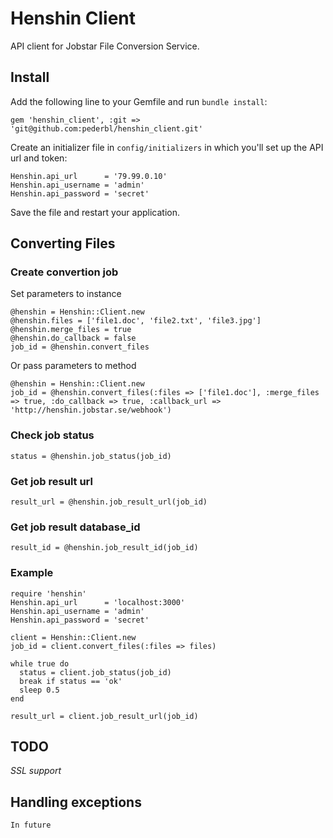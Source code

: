 # Henshin Client

API client for Jobstar File Conversion Service.

## Install

Add the following line to your Gemfile and run `bundle install`:

    gem 'henshin_client', :git => 'git@github.com:pederbl/henshin_client.git'

Create an initializer file in `config/initializers` in which you'll set up the API url and token:

    Henshin.api_url      = '79.99.0.10'
    Henshin.api_username = 'admin'
    Henshin.api_password = 'secret'
    
Save the file and restart your application.

## Converting Files
### Create convertion job
Set parameters to instance

    @henshin = Henshin::Client.new
    @henshin.files = ['file1.doc', 'file2.txt', 'file3.jpg']
    @henshin.merge_files = true
    @henshin.do_callback = false
    job_id = @henshin.convert_files

Or pass parameters to method

    @henshin = Henshin::Client.new
    job_id = @henshin.convert_files(:files => ['file1.doc'], :merge_files => true, :do_callback => true, :callback_url => 'http://henshin.jobstar.se/webhook')
    
### Check job status

    status = @henshin.job_status(job_id)
    
### Get job result url

    result_url = @henshin.job_result_url(job_id)  
    
### Get job result database_id

    result_id = @henshin.job_result_id(job_id)  


### Example

    require 'henshin'
    Henshin.api_url      = 'localhost:3000'
    Henshin.api_username = 'admin'
    Henshin.api_password = 'secret'

    client = Henshin::Client.new
    job_id = client.convert_files(:files => files)

    while true do
      status = client.job_status(job_id)  
      break if status == 'ok'
      sleep 0.5
    end

    result_url = client.job_result_url(job_id)  
    
                      
## TODO
  _SSL support_

## Handling exceptions
    
    In future